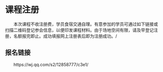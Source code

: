 # 课程注册

<div style="text-indent:2em">
 <p>本次课程不收注册费，学员食宿交通自理。有意参加的学员可通过如下链接或扫描二维码登记参会信息，以便印发课程材料。由于场地空间有限，请及早登记注册，名额报完即止。成功填报网上注册表后即为注册成功。/</p>

</div>

## 报名链接
<div style="text-indent:2em">
<p>https://wj.qq.com/s2/12858777/c3e1/</p>

</div>
